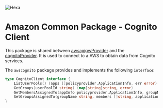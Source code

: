 ![Hexa](https://hexaorchestration.org/wp-content/themes/hexa/img/logo.svg)

# Amazon Common Package - Cognito Client

This package is shared between [awsapigwProvider](../awsapigwProvider/README.md) and the [cognitoProvider](../cognitoProvider/README.md). 
It is used to connect to a AWS to obtain data from Cognito services.  

The `awscognito` package provides and implements the following `interface`:

```go
type CognitoClient interface {
	ListUserPools() (apps []policyprovider.ApplicationInfo, err error)
	GetGroups(userPoolId string) (map[string]string, error)
	GetMembersAssignedTo(appInfo policyprovider.ApplicationInfo, groupName string) ([]string, error)
	SetGroupsAssignedTo(groupName string, members []string, applicationInfo policyprovider.ApplicationInfo) error
}
```